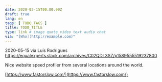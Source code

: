 ```yaml
---
date: 2020-05-15T00:00:00Z
draft: true
lang: en
tags: [ TODO_TAGS ]
title: TODO_TITLE
type: link # image quote video text audio chat
via: "[Who](http://example.com)"
---
```



2020-05-15 via Luís Rodrigues
https://equalexperts.slack.com/archives/C02QDL3SZ/p1589555519237800

Nice website speed profiler from several locations around the world.

[https://www.fastorslow.com/](https://www.fastorslow.com/)

